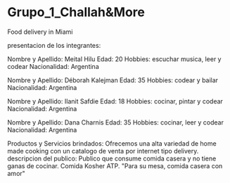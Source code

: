 # Grupo_1_Challah&More
Food delivery in Miami

presentacion de los integrantes:

Nombre y Apellido: Meital Hilu
Edad: 20
Hobbies: escuchar musica, leer y codear
Nacionalidad: Argentina

Nombre y Apellido: Déborah Kalejman
Edad: 35
Hobbies: codear y bailar
Nacionalidad: Argentina

Nombre y Apellido: Ilanit Safdie
Edad: 18
Hobbies: cocinar, pintar y codear
Nacionalidad: Argentina

Nombre y Apellido: Dana Charnis
Edad: 35
Hobbies: cocinar, leer y codear
Nacionalidad: Argentina

Productos y Servicios brindados:
Ofrecemos una alta variedad de home made cooking con un catalogo de venta por internet tipo delivery.
descripcion del publico: Publico que consume comida casera y no tiene ganas de cocinar.
Comida Kosher ATP. 
"Para su mesa, comida casera con amor"
